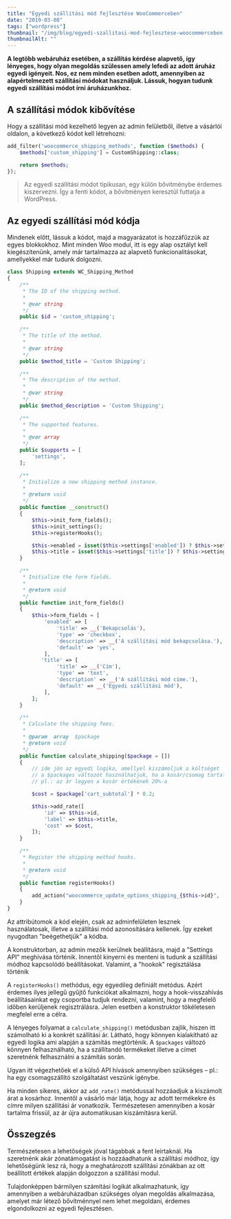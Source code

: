 ```yaml
---
title: "Egyedi szállítási mód fejlesztése WooCommerceben"
date: "2019-03-08"
tags: ["wordpress"]
thumbnail: "/img/blog/egyedi-szallitasi-mod-fejlesztese-woocommerceben.png"
thumbnailAlt: ""
---
```


**A legtöbb webáruház esetében, a szállítás kérdése alapvető, így lényeges, hogy olyan megoldás szülessen amely lefedi az adott áruház egyedi igényeit. Nos, ez nem minden esetben adott, amennyiben az alapértelmezett szállítási módokat használjuk. Lássuk, hogyan tudunk egyedi szállítási módot írni áruházunkhoz.**

## A szállítási módok kibővítése

Hogy a szállítási mód kezelhető legyen az admin felületből, illetve a vásárlói oldalon, a következő kódot kell létrehozni:

```php
add_filter('woocommerce_shipping_methods', function ($methods) {
    $methods['custom_shipping'] = CustomShipping::class;

    return $methods;
});
```

> Az egyedi szállítási módot tipikusan, egy külön bővítménybe érdemes kiszervezni. Így a fenti kódot, a bővítményen keresztül futtatja a WordPress.

## Az egyedi szállítási mód kódja

Mindenek előtt, lássuk a kódot, majd a magyarázatot is hozzáfűzzük az egyes blokkokhoz. Mint minden Woo modul, itt is egy alap osztályt kell kiegészítenünk, amely már tartalmazza az alapvető funkcionalitásokat, amellyekkel már tudunk dolgozni.

```php
class Shipping extends WC_Shipping_Method
{
    /**
     * The ID of the shipping method.
     *
     * @var string
     */
    public $id = 'custom_shipping';

    /**
     * The title of the method.
     *
     * @var string
     */
    public $method_title = 'Custom Shipping';

    /**
     * The description of the method.
     *
     * @var string
     */
    public $method_description = 'Custom Shipping';

    /**
     * The supported features.
     *
     * @var array
     */
    public $supports = [
        'settings',
    ];

    /**
     * Initialize a new shipping method instance.
     *
     * @return void
     */
    public function __construct()
    {
        $this->init_form_fields();
        $this->init_settings();
        $this->registerHooks();

        $this->enabled = isset($this->settings['enabled']) ? $this->settings['enabled'] : 'no';
        $this->title = isset($this->settings['title']) ? $this->settings['title'] : 'Custom Shipping';
    }

    /**
     * Initialize the form fields.
     *
     * @return void
     */
    public function init_form_fields()
    {
        $this->form_fields = [
            'enabled' => [
                'title' => __('Bekapcsolás'),
                'type' => 'checkbox',
                'description' => __('A szállítási mód bekapcsolása.'),
                'default' => 'yes',
            ],
           'title' => [
                'title' => __('Cím'),
                'type' => 'text',
                'description' => __('A szállítási mód címe.'),
                'default' => __('Egyedi szállítási mód'),
            ],
        ];
    }

    /**
     * Calculate the shipping fees.
     *
     * @param  array  $package
     * @return void
     */
    public function calculate_shipping($package = [])
    {
        // ide jön az egyedi logika, amellyel kiszámoljuk a költséget
        // a $packages változót használhatjuk, ha a kosár/csomag tartalmát használni szeretnénk
        // pl.: az ár legyen a kosár értékének 20%-a

        $cost = $package['cart_subtotal'] * 0.2;

        $this->add_rate([
            'id' => $this->id,
            'label' => $this->title,
            'cost' => $cost,
        ]);
    }

    /**
     * Register the shipping method hooks.
     *
     * @return void
     */
    public function registerHooks()
    {
        add_action("woocommerce_update_options_shipping_{$this->id}", [$this, 'process_admin_options']);
    }
}
```

Az attribútomok a kód elején, csak az adminfelületen lesznek használatosak, illetve a szállítási mód azonosítására kellenek. Így ezeket nyugodtan "beégethetjük" a kódba.

A konstruktorban, az admin mezők kerülnek beállításra, majd a "Settings API" meghívása történik. Innentől kinyerni és menteni is tudunk a szállítási módhoz kapcsolódó beállításokat. Valamint, a "hookok" regisztálása történik

A `registerHooks()` methódus, egy egyedileg definiált metódus. Azért érdemes ilyes jellegű gyűjtő funkciókat alkalmazni, hogy a hook-visszahívás beállításainkat egy csoportba tudjuk rendezni, valamint, hogy a megfelelő időben kerüljenek regisztrálásra. Jelen esetben a konstruktor tökéletesen megfelel erre a célra.

A lényeges folyamat a `calculate_shipping()` metódusban zajlik, hiszen itt számolható ki a konkrét szállítási ár. Látható, hogy könnyen kialakítható az egyedi logika ami alapján a számítás megtörténik. A `$packages` változó könnyen felhasználható, ha a szállítandó termékeket illetve a címet szeretnénk felhasználni a számítás során.

Ugyan itt végezhetőek el a külső API hívások amennyiben szükséges – pl.: ha egy csomagszállító szolgáltatást veszünk igénybe.

Ha minden sikeres, akkor az `add_rate()` metódussal hozzáadjuk a kiszámolt árat a kosárhoz. Innentől a vásárló már látja, hogy az adott termékekre és címre milyen szállítási ár vonatkozik. Természetesen amennyiben a kosár tartalma frissül, az ár újra automatikusan kiszámításra kerül.

## Összegzés

Természetesen a lehetőségek jóval tágabbak a fent leírtaknál. Ha szeretnénk akár zónatámogatást is hozzáadhatunk a szállítási módhoz, így lehetőségünk lesz rá, hogy a meghatározott szállítási zónákban az ott beállított értékek alapján dolgozzon a szállítási modul.

Tulajdonképpen bármilyen számítási logikát alkalmazhatunk, így amennyiben a webáruházadban szükséges olyan megoldás alkalmazása, amelyet már létező bővítménnyel nem lehet megoldani, érdemes elgondolkozni az egyedi fejlesztésen.
